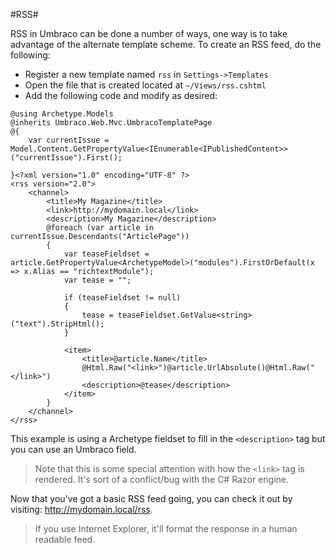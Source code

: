 #RSS#

RSS in Umbraco can be done a number of ways, one way is to take advantage of the alternate template scheme.  To create an RSS feed, do the following:

* Register a new template named `rss` in `Settings->Templates`
* Open the file that is created located at `~/Views/rss.cshtml`
* Add the following code and modify as desired:

```
@using Archetype.Models
@inherits Umbraco.Web.Mvc.UmbracoTemplatePage
@{
    var currentIssue = Model.Content.GetPropertyValue<IEnumerable<IPublishedContent>>("currentIssue").First();
    
}<?xml version="1.0" encoding="UTF-8" ?>
<rss version="2.0">
    <channel>
        <title>My Magazine</title>
        <link>http://mydomain.local</link>
        <description>My Magazine</description>
        @foreach (var article in currentIssue.Descendants("ArticlePage"))
        {
            var teaseFieldset = article.GetPropertyValue<ArchetypeModel>("modules").FirstOrDefault(x => x.Alias == "richtextModule");
            var tease = "";
            
            if (teaseFieldset != null)
            {
                tease = teaseFieldset.GetValue<string>("text").StripHtml();
            }
            
            <item>
                <title>@article.Name</title>
                @Html.Raw("<link>")@article.UrlAbsolute()@Html.Raw("</link>")
                <description>@tease</description>
            </item>
        }
    </channel>
</rss>
```

This example is using a Archetype fieldset to fill in the `<description>` tag but you can use an Umbraco field.

>Note that this is some special attention with how the `<link>` tag is rendered.  It's sort of a conflict/bug with the C# Razor engine.

Now that you've got a basic RSS feed going, you can check it out by visiting: http://mydomain.local/rss.

>If you use Internet Explorer, it'll format the response in a human readable feed.